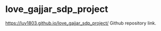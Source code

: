 # love_gajjar_sdp_project

https://luv1803.github.io/love_gajjar_sdp_project/
Github repository link. 
